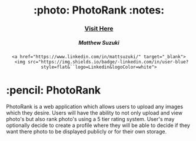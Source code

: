 <div align="center">
   <h1>:photo: PhotoRank :notes:</h1>
   <h3><a href="https://matthewsuzuki.com">Visit Here</a></h3>
   <h5> Matthew Suzuki </h5>                             
 
    <a href="https://www.linkedin.com/in/mattsuzuki/" target="_blank">
      <img src="https://img.shields.io/badge/-linkedin.com/in/user-blue?style=flat&``logo=Linkedin&logoColor=white">
   </a>

</div>

<h1>:pencil: PhotoRank</h1>
<p>PhotoRank is a web application which allows users to upload any images which they desire. Users will have the ability to not only upload and view photo's but also rank photo's using a 5 tier rating system. User's may optionally decide to create a profile where they will be able to decide if they want there photo to be displayed publicly or for their own storage. </p>

